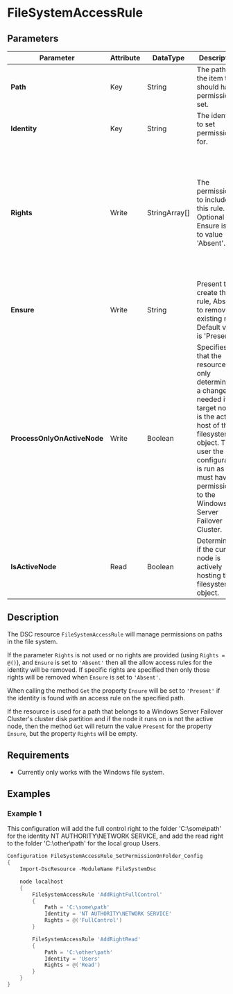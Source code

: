 # FileSystemAccessRule

## Parameters

| Parameter | Attribute | DataType | Description | Allowed Values |
| --- | --- | --- | --- | --- |
| **Path** | Key | String | The path to the item that should have permissions set. | |
| **Identity** | Key | String | The identity to set permissions for. | |
| **Rights** | Write | StringArray[] | The permissions to include in this rule. Optional if Ensure is set to value 'Absent'. | `ListDirectory`, `ReadData`, `WriteData`, `CreateFiles`, `CreateDirectories`, `AppendData`, `ReadExtendedAttributes`, `WriteExtendedAttributes`, `Traverse`, `ExecuteFile`, `DeleteSubdirectoriesAndFiles`, `ReadAttributes`, `WriteAttributes`, `Write`, `Delete`, `ReadPermissions`, `Read`, `ReadAndExecute`, `Modify`, `ChangePermissions`, `TakeOwnership`, `Synchronize`, `FullControl` |
| **Ensure** | Write | String | Present to create the rule, Absent to remove an existing rule. Default value is 'Present'. | `Present`, `Absent` |
| **ProcessOnlyOnActiveNode** | Write | Boolean | Specifies that the resource will only determine if a change is needed if the target node is the active host of the filesystem object. The user the configuration is run as must have permission to the Windows Server Failover Cluster. | |
| **IsActiveNode** | Read | Boolean | Determines if the current node is actively hosting the filesystem object. | |

## Description

The DSC resource `FileSystemAccessRule` will manage permissions on paths
in the file system.

If the parameter `Rights` is not used or no rights are provided (using
`Rights = @()`), and `Ensure` is set to `'Absent'` then all the allow
access rules for the identity will be removed. If specific rights are
specified then only those rights will be removed when `Ensure` is set to
`'Absent'`.

When calling the method `Get` the property `Ensure` will be set to `'Present'`
if the identity is found with an access rule on the specified path.

If the resource is used for a path that belongs to a Windows Server Failover
Cluster's cluster disk partition and if the node it runs on is not the
active node, then the method `Get` will return the value `Present` for
the property `Ensure`, but the property `Rights` will be empty.

## Requirements

- Currently only works with the Windows file system.

## Examples

### Example 1

This configuration will add the full control right to the folder
'C:\some\path' for the identity NT AUTHORITY\NETWORK SERVICE, and
add the read right to the folder 'C:\other\path' for the local group
Users.

```powershell
Configuration FileSystemAccessRule_SetPermissionOnFolder_Config
{
    Import-DscResource -ModuleName FileSystemDsc

    node localhost
    {
        FileSystemAccessRule 'AddRightFullControl'
        {
            Path = 'C:\some\path'
            Identity = 'NT AUTHORITY\NETWORK SERVICE'
            Rights = @('FullControl')
        }

        FileSystemAccessRule 'AddRightRead'
        {
            Path = 'C:\other\path'
            Identity = 'Users'
            Rights = @('Read')
        }
    }
}
```

